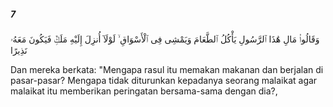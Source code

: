 ##### 7

<span class="ayah">وَقَالُوا۟ مَالِ هَٰذَا ٱلرَّسُولِ يَأْكُلُ ٱلطَّعَامَ وَيَمْشِى فِى ٱلْأَسْوَاقِ ۙ لَوْلَآ أُنزِلَ إِلَيْهِ مَلَكٌۭ فَيَكُونَ مَعَهُۥ نَذِيرًا</span>

<span class="ayah_translation">Dan mereka berkata: "Mengapa rasul itu memakan makanan dan berjalan di pasar-pasar? Mengapa tidak diturunkan kepadanya seorang malaikat agar malaikat itu memberikan peringatan bersama-sama dengan dia?,</span>
